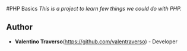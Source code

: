 #PHP Basics
_This is a project to learn few things we could do with PHP._

## Author
* **Valentino Traverso**(https://github.com/valentraverso) - Developer